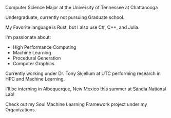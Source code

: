 
Computer Science Major at the University of Tennessee at Chattanooga

Undergraduate, currently not pursuing Graduate school. 

My Favorite language is Rust, but I also use C#, C++, and Julia. 

I'm passionate about:

- High Performance Computing
- Machine Learning
- Procedural Generation
- Computer Graphics

Currently working under Dr. Tony Skjellum at UTC performing research in HPC and Machine Learning. 

I'll be interning in Albequerque, New Mexico this summer at Sandia National Lab!

Check out my Soul Machine Learning Framework project under my Organizations. 
